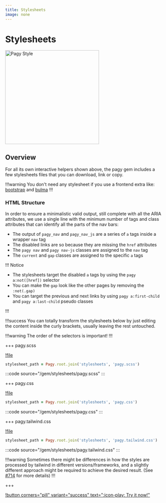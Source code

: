 ```yaml
---
title: Stylesheets
image: none
---
```


# Stylesheets

<img src="/pagy/docs/assets/images/pagy-style.png" width="300" title="Pagy Style">

## Overview

For all its own interactive helpers shown above, the pagy gem includes a few stylesheets files that you can download, link or
copy.

!!!warning
You don't need any stylesheet if you use a frontend extra like: 
[bootstrap](/docs/extras/bootstrap) and [bulma](/docs/extras/bulma)
!!!

### HTML Structure

In order to ensure a minimalistic valid output, still complete with all the ARIA attributes, we use a single line with the minimum
number of tags and class attributes that can identify all the parts of the nav bars:

- The output of `pagy_nav` and `pagy_nav_js` are a series of `a` tags inside a wrapper `nav` tag
- The disabled links are so because they are missing the `href` attributes
- The `pagy nav` and `pagy nav-js` classes are assigned to the `nav` tag
- The `current` and `gap` classes are assigned to the specific `a` tags

!!! Notice

- The stylesheets target the disabled `a` tags by using the `pagy a:not([href])` selector
- You can make the `gap` look like the other pages by removing the `:not(.gap)`
- You can target the previous and next links by using `pagy a:first-child` and `pagy a:last-child` pseudo classes

!!!

!!!success 
You can totally transform the stylesheets below by just editing the content inside the curly brackets, usually leaving
the rest untouched.

!!!warning The order of the selectors is important!
!!!

+++ pagy.scss

[!file](/gem/stylesheets/pagy.scss)

```ruby 
stylesheet_path = Pagy.root.join('stylesheets', 'pagy.scss')
```

:::code source="/gem/stylesheets/pagy.scss" :::

+++ pagy.css

[!file](/gem/stylesheets/pagy.css)

```ruby 
stylesheet_path = Pagy.root.join('stylesheets', 'pagy.css')
```

:::code source="/gem/stylesheets/pagy.css" :::

+++ pagy.tailwind.css

[!file](/gem/stylesheets/pagy.tailwind.css)

```ruby 
stylesheet_path = Pagy.root.join('stylesheets', 'pagy.tailwind.css')
```

:::code source="/gem/stylesheets/pagy.tailwind.css" :::

!!!warning
Sometimes there might be differences in how the styles are processed by tailwind in different versions/frameworks, and a slightly different approach might be required to achieve the desired result. (See [#714](https://github.com/ddnexus/pagy/discussions/714) for more details)
!!!

+++

[!button corners="pill" variant="success" text=":icon-play: Try it now!"](/playground.md#3-demo-app)
